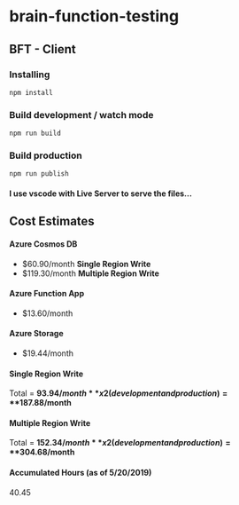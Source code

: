 # brain-function-testing

## BFT - Client

### Installing
``npm install``

### Build development / watch mode
``npm run build``

### Build production
``npm run publish``

#### I use vscode with Live Server to serve the files...

## Cost Estimates

#### Azure Cosmos DB

* $60.90/month **Single Region Write**
* $119.30/month **Multiple Region Write**

#### Azure Function App

* $13.60/month

#### Azure Storage

* $19.44/month

#### Single Region Write 

Total = **$93.94/month** x 2 (development and production) = **$187.88/month** 

#### Multiple Region Write 

Total = **$152.34/month** x 2 (development and production) = **$304.68/month** 

#### Accumulated Hours (as of 5/20/2019)

40.45
